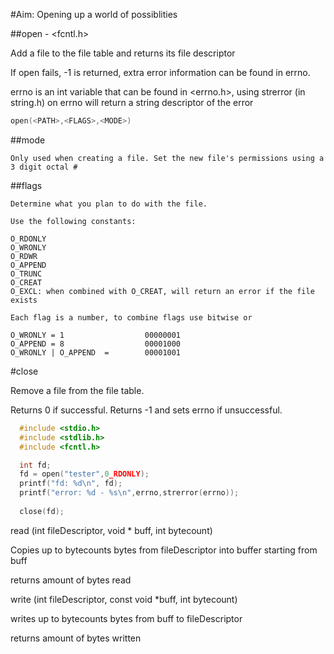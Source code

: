#Aim: Opening up a world of possiblities


##open - \<fcntl.h\>

  Add a file to the file table and returns its file descriptor
  
  If open fails, -1 is returned, extra error information can be found in errno.
  
  errno is an int variable that can be found in <errno.h>, using strerror (in string.h) on errno will return a string 
  descriptor of the error
  
  ```c
  open(<PATH>,<FLAGS>,<MODE>)
  ```
  
  ##mode
  
    Only used when creating a file. Set the new file's permissions using a 3 digit octal #
    
  
  ##flags
  
    Determine what you plan to do with the file.
    
    Use the following constants:
    
    O_RDONLY
    O_WRONLY
    O_RDWR
    O_APPEND
    O_TRUNC
    O_CREAT
    O_EXCL: when combined with O_CREAT, will return an error if the file exists
    
    Each flag is a number, to combine flags use bitwise or
    
    O_WRONLY = 1                  00000001
    O_APPEND = 8                  00001000
    O_WRONLY | O_APPEND  =        00001001
    

#close

  Remove a file from the file table.
  
  Returns 0 if successful. Returns -1 and sets errno if unsuccessful.

```c
  #include <stdio.h>
  #include <stdlib.h>
  #include <fcntl.h>

  int fd;
  fd = open("tester",0_RDONLY);
  printf("fd: %d\n", fd);
  printf("error: %d - %s\n",errno,strerror(errno));
  
  close(fd);
```




read (int fileDescriptor, void * buff, int bytecount)

Copies up to bytecounts bytes from fileDescriptor into buffer starting from buff

returns amount of bytes read


write (int fileDescriptor, const void *buff, int bytecount)

writes up to bytecounts bytes from buff to fileDescriptor

returns amount of bytes written
